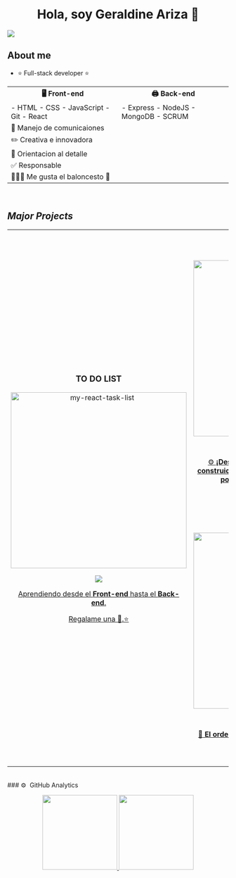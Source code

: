 <div align="center">
<h1 align="center">Hola, soy Geraldine Ariza 👋</h1>
</div>
<img src="https://github.com/GeralAriza12/GeralAriza12/assets/116414042/82898378-1168-4748-bd0d-58bad59de432">

## About me

- ⭐ Full-stack developer ⭐
<table align="center">
<tr>
    <th>🖥️ Front-end</th>
    <th>🖨️ Back-end</th>
</tr>
<tr>
    <td width="50%">
        - HTML
        - CSS
        - JavaScript
        - Git
        - React 
    </td>
    <td>
        - Express
        - NodeJS 
        - MongoDB
        - SCRUM
    </td>
<tr>
     <td colspan="2" text-align: center>
       🎥 Manejo de comunicaiones  
    </td>   
</tr>
<tr>
    <td colspan="2" text-align: center;>
        ✏️ Creativa e innovadora
    </td>
</tr>
<tr>
    <td colspan="2" text-align: center;>
      🎀 Orientacion al detalle    
    </td>
</tr>
<tr>
    <td colspan="2" text-align: center;>
      ✅ Responsable  
    </td>
</tr>
<tr>
    <td colspan="2" text-align: center;>
      ⛹🏾‍♂️ Me gusta el baloncesto 🧡  
    </td>
</tr>
</table>

<br>

## *Major Projects*
<table align="center">
<tr>
<td width="50%">
<h3 align="center">TO DO LIST</h3>
<div align="center">

<a href="https://github.com/GeralAriza12/my-react-task-list/tree/review-3/" target="_blank">
<vp url="https://www.linkedin.com/posts/geraldine-ariza-perez_programaciaejn-activity-7136159939558850560-gNYz?utm_source=share&utm_medium=member_desktop"></vp>
<img src="https://github.com/GeralAriza12/GeralAriza12/assets/116414042/854a9ecb-be3d-46ac-98e4-84623b93adca" width="400" alt="my-react-task-list"></a>

<p>
<a href="https://github.com/GeralAriza12/my-react-task-list/tree/review-3/" target="_blank">
<img src="https://img.shields.io/badge/C%C3%93DIGO-000?style=for-the-badge&logo=github&logoColor=whit4">
</p>
<p>Aprendiendo desde el <strong>Front-end</strong> hasta el <strong>Back-end</strong>.</p>
<p> Regalame una 🌟.⭐</p>
</div>
                                                                                      
</td>  

<td width="50%">

<h3 align="center">SHOPI</h3>
<div align="center">

<a href="https://github.com/GeralAriza12/Shopi_Sachets" target="_blank">
<img src="https://github.com/GeralAriza12/GeralAriza12/assets/116414042/28d6fdfc-6c58-4142-bc43-bc0571f5c84f" width="400" alt="Shopi_Sachets"></a>

<p>
<a href="https://github.com/GeralAriza12/Shopi_Sachets" target="_blank">
<img src="https://img.shields.io/badge/C%C3%93DIGO-000?style=for-the-badge&logo=github&logoColor=whit4">
</p>
<p>⚙️<strong> ¡Descubre nuestra nueva tienda en línea construida con las tecnologías más demandadas por los desarrolladores frontend! </strong>⚙️</p>
<p> Regalame una 🌟.⭐</p>
</div>

<h3 align="center">IRIS</h3>
<div align="center">

<a href="https://github.com/GeralAriza12/IRIS" target="_blank">
<img src="https://github.com/GeralAriza12/IRIS/assets/116414042/51b3df95-f52d-4f11-8c86-9482906fd3ee" width="400" alt="Shopi_Sachets"></a>

<p>
<a href="https://github.com/GeralAriza12/IRIS" target="_blank">
<img src="https://img.shields.io/badge/C%C3%93DIGO-000?style=for-the-badge&logo=github&logoColor=whit4">
</p>
<p>🏢<strong> El orden de tus propietarios ahora es posible </strong>🏢</p>
<p> Regalame una 🌟.⭐</p>
</div>
                                                                                      
</td> 

</table>                                                                                 
</div>

<br>

<div>
    ### ⚙️ &nbsp;GitHub Analytics
    <p align="center">
    <a href="https://github.com/GeralAriza12">
      <img height="170em" src="https://github-readme-stats-eight-theta.vercel.app/api?username=GeralAriza12&show_icons=true&theme=algolia&include_all_commits=true&count_private=true"/>
      <img height="170em" src="https://github-readme-stats-eight-theta.vercel.app/api/top-langs/?username=GeralAriza12&layout=compact&langs_count=8&theme=algolia"/>
    </a>
    </p>
</div>
